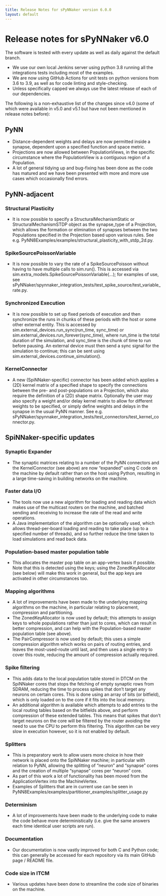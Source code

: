 ```yaml
---
title: Release Notes for sPyNNaker version 6.0.0
layout: default
---
```


# Release notes for sPyNNaker v6.0

The software is tested with every update as well as daily against the default branch.
* We use our own local Jenkins server using python 3.8 running all the integrations tests including most of the examples.
* We are now using GitHub Actions for unit tests on python versions from 3.6 to 3.9, as well as for code linting and style-checking.
* Unless specifically capped we always use the latest release of each of our dependencies.

The following is a non-exhaustive list of the changes since v4.0 (some of which were available in v5.0 and v5.1 but have not been mentioned in release notes before):

## PyNN

 * Distance-dependent weights and delays are now permitted inside a synapse, dependent upon a specified function and space metric.
 * Projections are now allowed between PopulationViews, in the specific circumstance where the PopulationView is a contiguous region of a Population.
 * A lot of general tidying up and bug-fixing has been done as the code has matured and we have been presented with more and more use cases which occasionally find errors.

## PyNN-adjacent

### Structural Plasticity
 * It is now possible to specify a StructuralMechanismStatic or StructuralMechanismSTDP object as the synapse_type of a Projection, which allows the formation or elimination of synapses between the two Populations specified in the Projection based upon various rules.  See e.g. PyNN8Examples/examples/structural_plasticity_with_stdp_2d.py.

### SpikeSourcePoissonVariable
 * It is now possible to vary the rate of a SpikeSourcePoisson without having to have multiple calls to sim.run().  This is accessed via sim.extra_models.SpikeSourcePoissonVariable(...); for examples of use, see sPyNNaker/spynnaker_integration_tests/test_spike_source/test_variable_rate.py.

### Synchronized Execution
 * It is now possible to set up fixed periods of execution and then synchronize the runs in chunks of these periods with the host or some other external entity.  This is accessed by sim.external_devices.run_sync(run_time, sync_time) or sim.external_devices.run_forever(sync_time), where run_time is the total duration of the simulation, and sync_time is the chunk of time to run before pausing.  An external device must then send a sync signal for the simulation to continue; this can be sent using sim.external_devices.continue_simulation().

### KernelConnector
 * A new (SpiNNaker-specific) connector has been added which applies a (2D) kernel matrix of a specified shape to specify the connections between the pre- and post-populations on a Projection, which also require the definition of a (2D) shape matrix.  Optionally the user may also specify a weight and/or delay kernel matrix to allow for different weights to be specified, or simply define weights and delays in the synapse in the usual PyNN manner. See e.g. sPyNNaker/spynnaker_integration_tests/test_connectors/test_kernel_connector.py.

## SpiNNaker-specific updates

### Synaptic Expander
 * The synaptic matrices relating to a number of the PyNN connectors and the KernelConnector (see above) are now “expanded” using C code on the machine by default rather than on the host using Python, resulting in a large time-saving in building networks on the machine.

### Faster data I/O
 * The tools now use a new algorithm for loading and reading data which makes use of the multicast routers on the machine, and batched sending and receiving to increase the rate of the read and write operations.
 * A Java implementation of the algorithm can be optionally used, which allows thread-per-board loading and reading to take place (up to a specified number of threads), and so further reduce the time taken to load simulations and read back data.

### Population-based master population table
 * This allocates the master pop table on an app-vertex basis if possible. Note that this is detected using the keys; using the ZonedKeyAllocator (see below) will make this work in general, but the app keys are activated in other circumstances too.

### Mapping algorithms
 * A lot of improvements have been made to the underlying mapping algorithms on the machine, in particular relating to placement, compression and partitioning.
 * The ZonedKeyAllocator is now used by default; this attempts to assign keys to whole populations rather than just to cores, which can result in better compression, and can help with the Population-based master population table (see above).
 * The PairCompressor is now used by default; this uses a simple compression algorithm which works on pairs of routing entries, and leaves the most-used-route until last, and then uses a single entry to cover this route, reducing the amount of compression actually required.

### Spike filtering
 * This adds data to the local population table stored in DTCM on the SpiNNaker cores that stops the fetching of empty synaptic rows from SDRAM, reducing the time to process spikes that don’t target any neurons on certain cores.  This is done using an array of bits (or bitfield), which is only loaded on to the core if it fits into the local memory.
 * An additional algorithm is available which attempts to add entries to the local routing tables based on the bitfields above, and perform compression of these extended tables.  This means that spikes that don’t target neurons on the core will be filtered by the router avoiding the need to use the CPU to perform this filtering.  This algorithm can be very slow in execution however, so it is not enabled by default.

### Splitters
 * This is preparatory work to allow users more choice in how their network is placed onto the SpiNNaker machine; in particular with relation to PyNN, allowing the splitting of “neuron” and “synapse” cores and the creation of multiple “synapse” cores per “neuron” core.
 * As part of this work a lot of functionality has been moved from the ApplicationVertex into the MachineVertex.
 * Examples of Splitters that are in current use can be seen in PyNN8Examples/examples/partitioner_examples/splitter_usage.py

### Determinism
 * A lot of improvements have been made to the underlying code to make the code behave more deterministically (i.e. give the same answers each time identical user scripts are run).

### Documentation
 * Our documentation is now vastly improved for both C and Python code; this can generally be accessed for each repository via its main GitHub page / README file.

### Code size in ITCM
 * Various updates have been done to streamline the code size of binaries on the machine.




